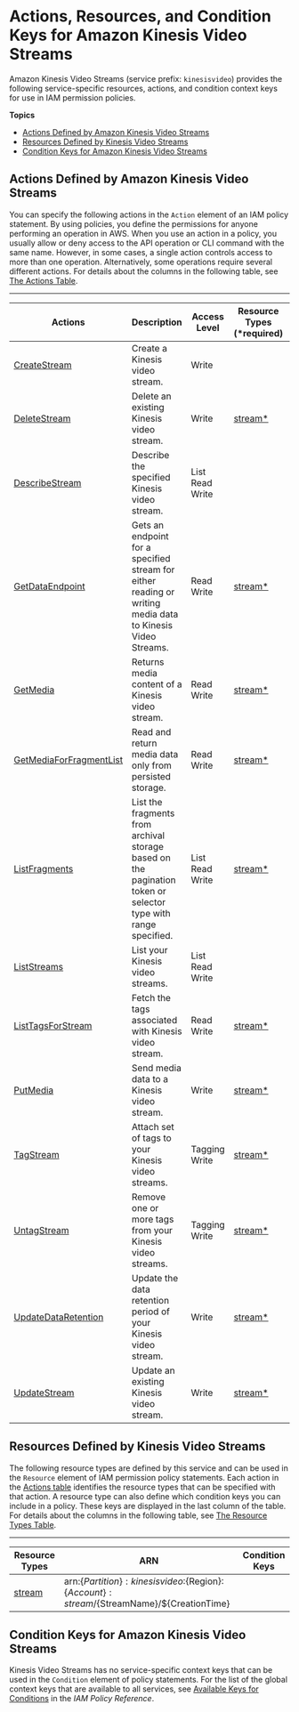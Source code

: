 # Actions, Resources, and Condition Keys for Amazon Kinesis Video Streams<a name="list_amazonkinesisvideostreams"></a>

Amazon Kinesis Video Streams \(service prefix: `kinesisvideo`\) provides the following service\-specific resources, actions, and condition context keys for use in IAM permission policies\.

**Topics**
+ [Actions Defined by Amazon Kinesis Video Streams](#amazonkinesisvideostreams-actions-as-permissions)
+ [Resources Defined by Kinesis Video Streams](#amazonkinesisvideostreams-resources-for-iam-policies)
+ [Condition Keys for Amazon Kinesis Video Streams](#amazonkinesisvideostreams-policy-keys)

## Actions Defined by Amazon Kinesis Video Streams<a name="amazonkinesisvideostreams-actions-as-permissions"></a>

You can specify the following actions in the `Action` element of an IAM policy statement\. By using policies, you define the permissions for anyone performing an operation in AWS\. When you use an action in a policy, you usually allow or deny access to the API operation or CLI command with the same name\. However, in some cases, a single action controls access to more than one operation\. Alternatively, some operations require several different actions\. For details about the columns in the following table, see [The Actions Table](reference_policies_actions-resources-contextkeys.md#actions_table)\.


****  

| Actions | Description | Access Level | Resource Types \(\*required\) | Condition Keys | Dependent Actions | 
| --- | --- | --- | --- | --- | --- | 
| [CreateStream](url-actions-replace-meAPI_CreateStream.html) | Create a Kinesis video stream\. | Write  |  |  |  | 
| [DeleteStream](url-actions-replace-meAPI_DeleteStream.html) | Delete an existing Kinesis video stream\. | Write  | [stream\*](#amazonkinesisvideostreams-stream)  |  |  | 
| [DescribeStream](url-actions-replace-meAPI_DescribeStream.html) | Describe the specified Kinesis video stream\. | List Read Write  |  |  |  | 
| [GetDataEndpoint](url-actions-replace-meAPI_GetDataEndpoint.html) | Gets an endpoint for a specified stream for either reading or writing media data to Kinesis Video Streams\. | Read Write  | [stream\*](#amazonkinesisvideostreams-stream)  |  |  | 
| [GetMedia](url-actions-replace-meAPI_GetMedia.html) | Returns media content of a Kinesis video stream\. | Read Write  | [stream\*](#amazonkinesisvideostreams-stream)  |  |  | 
| [GetMediaForFragmentList](url-actions-replace-meAPI_GetMediaForFragmentList.html) | Read and return media data only from persisted storage\. | Read Write  | [stream\*](#amazonkinesisvideostreams-stream)  |  |  | 
| [ListFragments](url-actions-replace-meAPI_ListFragments.html) | List the fragments from archival storage based on the pagination token or selector type with range specified\. | List Read Write  | [stream\*](#amazonkinesisvideostreams-stream)  |  |  | 
| [ListStreams](url-actions-replace-meAPI_ListStreams.html) | List your Kinesis video streams\. | List Read Write  |  |  |  | 
| [ListTagsForStream](url-actions-replace-meAPI_ListTagsForStream.html) | Fetch the tags associated with Kinesis video stream\. | Read Write  | [stream\*](#amazonkinesisvideostreams-stream)  |  |  | 
| [PutMedia](url-actions-replace-meAPI_PutMedia.html) | Send media data to a Kinesis video stream\. | Write  | [stream\*](#amazonkinesisvideostreams-stream)  |  |  | 
| [TagStream](url-actions-replace-meAPI_TagStream.html) | Attach set of tags to your Kinesis video streams\. | Tagging Write  | [stream\*](#amazonkinesisvideostreams-stream)  |  |  | 
| [UntagStream](url-actions-replace-meAPI_UntagStream.html) | Remove one or more tags from your Kinesis video streams\. | Tagging Write  | [stream\*](#amazonkinesisvideostreams-stream)  |  |  | 
| [UpdateDataRetention](url-actions-replace-meAPI_UpdateDataRetention.html) | Update the data retention period of your Kinesis video stream\. | Write  | [stream\*](#amazonkinesisvideostreams-stream)  |  |  | 
| [UpdateStream](url-actions-replace-meAPI_UpdateStream.html) | Update an existing Kinesis video stream\. | Write  | [stream\*](#amazonkinesisvideostreams-stream)  |  |  | 

## Resources Defined by Kinesis Video Streams<a name="amazonkinesisvideostreams-resources-for-iam-policies"></a>

The following resource types are defined by this service and can be used in the `Resource` element of IAM permission policy statements\. Each action in the [Actions table](#amazonkinesisvideostreams-actions-as-permissions) identifies the resource types that can be specified with that action\. A resource type can also define which condition keys you can include in a policy\. These keys are displayed in the last column of the table\. For details about the columns in the following table, see [The Resource Types Table](reference_policies_actions-resources-contextkeys.md#resources_table)\.


****  

| Resource Types | ARN | Condition Keys | 
| --- | --- | --- | 
| [stream](url-resources-replace-me) | arn:$\{Partition\}:kinesisvideo:$\{Region\}:$\{Account\}:stream/$\{StreamName\}/$\{CreationTime\} |  | 

## Condition Keys for Amazon Kinesis Video Streams<a name="amazonkinesisvideostreams-policy-keys"></a>

Kinesis Video Streams has no service\-specific context keys that can be used in the `Condition` element of policy statements\. For the list of the global context keys that are available to all services, see [Available Keys for Conditions](http://docs.aws.amazon.com/IAM/latest/UserGuide/reference_policies_condition-keys.html#AvailableKeys) in the *IAM Policy Reference*\.